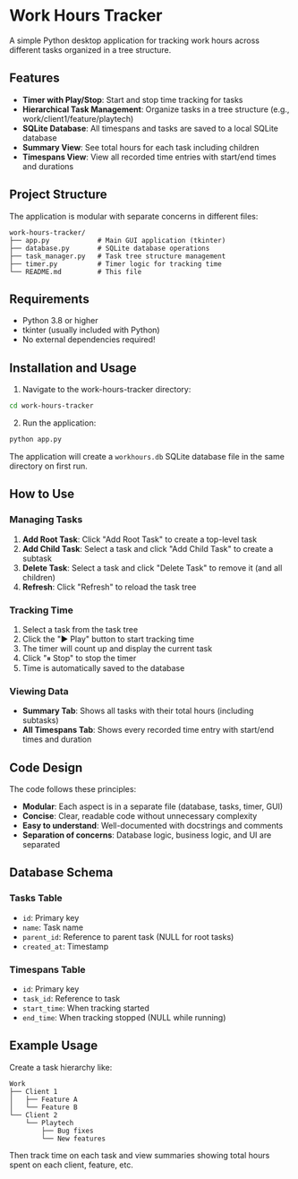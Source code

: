 # Work Hours Tracker

A simple Python desktop application for tracking work hours across different tasks organized in a tree structure.

## Features

- **Timer with Play/Stop**: Start and stop time tracking for tasks
- **Hierarchical Task Management**: Organize tasks in a tree structure (e.g., work/client1/feature/playtech)
- **SQLite Database**: All timespans and tasks are saved to a local SQLite database
- **Summary View**: See total hours for each task including children
- **Timespans View**: View all recorded time entries with start/end times and durations

## Project Structure

The application is modular with separate concerns in different files:

```
work-hours-tracker/
├── app.py            # Main GUI application (tkinter)
├── database.py       # SQLite database operations
├── task_manager.py   # Task tree structure management
├── timer.py          # Timer logic for tracking time
└── README.md         # This file
```

## Requirements

- Python 3.8 or higher
- tkinter (usually included with Python)
- No external dependencies required!

## Installation and Usage

1. Navigate to the work-hours-tracker directory:
```bash
cd work-hours-tracker
```

2. Run the application:
```bash
python app.py
```

The application will create a `workhours.db` SQLite database file in the same directory on first run.

## How to Use

### Managing Tasks

1. **Add Root Task**: Click "Add Root Task" to create a top-level task
2. **Add Child Task**: Select a task and click "Add Child Task" to create a subtask
3. **Delete Task**: Select a task and click "Delete Task" to remove it (and all children)
4. **Refresh**: Click "Refresh" to reload the task tree

### Tracking Time

1. Select a task from the task tree
2. Click the "▶ Play" button to start tracking time
3. The timer will count up and display the current task
4. Click "⏸ Stop" to stop the timer
5. Time is automatically saved to the database

### Viewing Data

- **Summary Tab**: Shows all tasks with their total hours (including subtasks)
- **All Timespans Tab**: Shows every recorded time entry with start/end times and duration

## Code Design

The code follows these principles:

- **Modular**: Each aspect is in a separate file (database, tasks, timer, GUI)
- **Concise**: Clear, readable code without unnecessary complexity
- **Easy to understand**: Well-documented with docstrings and comments
- **Separation of concerns**: Database logic, business logic, and UI are separated

## Database Schema

### Tasks Table
- `id`: Primary key
- `name`: Task name
- `parent_id`: Reference to parent task (NULL for root tasks)
- `created_at`: Timestamp

### Timespans Table
- `id`: Primary key
- `task_id`: Reference to task
- `start_time`: When tracking started
- `end_time`: When tracking stopped (NULL while running)

## Example Usage

Create a task hierarchy like:
```
Work
├── Client 1
│   ├── Feature A
│   └── Feature B
└── Client 2
    └── Playtech
        ├── Bug fixes
        └── New features
```

Then track time on each task and view summaries showing total hours spent on each client, feature, etc.
